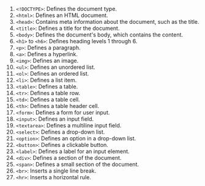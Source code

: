 1. `<!DOCTYPE>`: Defines the document type.
2. `<html>`: Defines an HTML document.
3. `<head>`: Contains meta information about the document, such as the title.
4. `<title>`: Defines a title for the document.
5. `<body>`: Defines the document's body, which contains the content.
6. `<h1>` to `<h6>`: Defines heading levels 1 through 6.
7. `<p>`: Defines a paragraph.
8. `<a>`: Defines a hyperlink.
9. `<img>`: Defines an image.
10. `<ul>`: Defines an unordered list.
11. `<ol>`: Defines an ordered list.
12. `<li>`: Defines a list item.
13. `<table>`: Defines a table.
14. `<tr>`: Defines a table row.
15. `<td>`: Defines a table cell.
16. `<th>`: Defines a table header cell.
17. `<form>`: Defines a form for user input.
18. `<input>`: Defines an input field.
19. `<textarea>`: Defines a multiline input field.
20. `<select>`: Defines a drop-down list.
21. `<option>`: Defines an option in a drop-down list.
22. `<button>`: Defines a clickable button.
23. `<label>`: Defines a label for an input element.
24. `<div>`: Defines a section of the document.
25. `<span>`: Defines a small section of the document.
26. `<br>`: Inserts a single line break.
27. `<hr>`: Inserts a horizontal rule.
